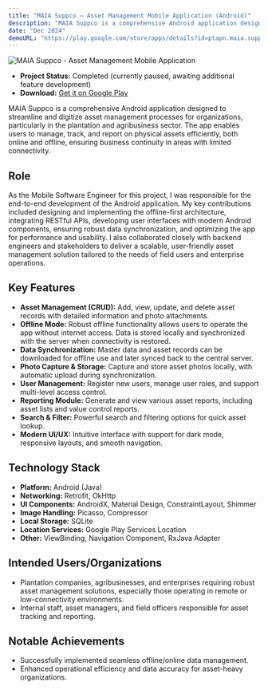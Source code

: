 ```yaml
---
title: "MAIA Suppco – Asset Management Mobile Application (Android)"
description: "MAIA Suppco is a comprehensive Android application designed to streamline and digitize asset management processes for organizations, particularly in the plantation and agribusiness sector. The app enables users to manage, track, and report on physical assets efficiently, both online and offline, ensuring business continuity in areas with limited connectivity."
date: "Dec 2024"
demoURL: "https://play.google.com/store/apps/details?id=ptapn.maia.suppco&hl=en_IN"
---
```


![MAIA Suppco - Asset Management Mobile Application](/maia-ptpn.png)

- **Project Status:** Completed (currently paused, awaiting additional feature development)
- **Download:** [Get it on Google Play](https://play.google.com/store/apps/details?id=ptapn.maia.suppco&hl=en_IN)

MAIA Suppco is a comprehensive Android application designed to streamline and digitize asset management processes for organizations, particularly in the plantation and agribusiness sector. The app enables users to manage, track, and report on physical assets efficiently, both online and offline, ensuring business continuity in areas with limited connectivity.

## Role
As the Mobile Software Engineer for this project, I was responsible for the end-to-end development of the Android application. My key contributions included designing and implementing the offline-first architecture, integrating RESTful APIs, developing user interfaces with modern Android components, ensuring robust data synchronization, and optimizing the app for performance and usability. I also collaborated closely with backend engineers and stakeholders to deliver a scalable, user-friendly asset management solution tailored to the needs of field users and enterprise operations.

## Key Features
- **Asset Management (CRUD):** Add, view, update, and delete asset records with detailed information and photo attachments.
- **Offline Mode:** Robust offline functionality allows users to operate the app without internet access. Data is stored locally and synchronized with the server when connectivity is restored.
- **Data Synchronization:** Master data and asset records can be downloaded for offline use and later synced back to the central server.
- **Photo Capture & Storage:** Capture and store asset photos locally, with automatic upload during synchronization.
- **User Management:** Register new users, manage user roles, and support multi-level access control.
- **Reporting Module:** Generate and view various asset reports, including asset lists and value control reports.
- **Search & Filter:** Powerful search and filtering options for quick asset lookup.
- **Modern UI/UX:** Intuitive interface with support for dark mode, responsive layouts, and smooth navigation.

## Technology Stack
- **Platform:** Android (Java)
- **Networking:** Retrofit, OkHttp
- **UI Components:** AndroidX, Material Design, ConstraintLayout, Shimmer
- **Image Handling:** Picasso, Compressor
- **Local Storage:** SQLite
- **Location Services:** Google Play Services Location
- **Other:** ViewBinding, Navigation Component, RxJava Adapter

## Intended Users/Organizations
- Plantation companies, agribusinesses, and enterprises requiring robust asset management solutions, especially those operating in remote or low-connectivity environments.
- Internal staff, asset managers, and field officers responsible for asset tracking and reporting.

## Notable Achievements
- Successfully implemented seamless offline/online data management.
- Enhanced operational efficiency and data accuracy for asset-heavy organizations.